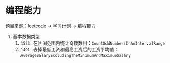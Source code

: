 # 编程能力

题目来源：leetcode → 学习计划 → 编程能力

1. 基本数据类型
   1. `1523.` 在区间范围内统计奇数数目：`CountOddNumbersInAnIntervalRange`
   2. `1491.` 去掉最低工资和最高工资后的工资平均值：`AverageSalaryExcludingTheMinimumAndMaximumSalary`
